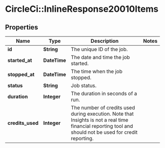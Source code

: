 # CircleCi::InlineResponse20010Items

## Properties
Name | Type | Description | Notes
------------ | ------------- | ------------- | -------------
**id** | **String** | The unique ID of the job. | 
**started_at** | **DateTime** | The date and time the job started. | 
**stopped_at** | **DateTime** | The time when the job stopped. | 
**status** | **String** | Job status. | 
**duration** | **Integer** | The duration in seconds of a run. | 
**credits_used** | **Integer** | The number of credits used during execution. Note that Insights is not a real time financial reporting tool and should not be used for credit reporting. | 

